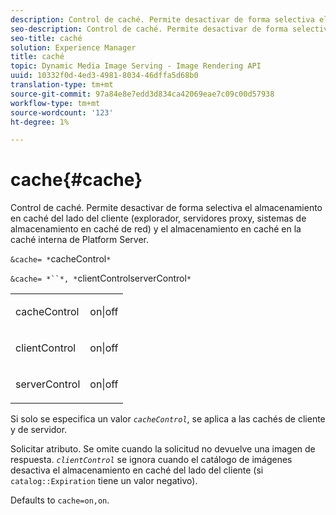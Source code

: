 ```yaml
---
description: Control de caché. Permite desactivar de forma selectiva el almacenamiento en caché del lado del cliente (explorador, servidores proxy, sistemas de almacenamiento en caché de red) y el almacenamiento en caché en la caché interna de Platform Server.
seo-description: Control de caché. Permite desactivar de forma selectiva el almacenamiento en caché del lado del cliente (explorador, servidores proxy, sistemas de almacenamiento en caché de red) y el almacenamiento en caché en la caché interna de Platform Server.
seo-title: caché
solution: Experience Manager
title: caché
topic: Dynamic Media Image Serving - Image Rendering API
uuid: 10332f0d-4ed3-4981-8034-46dffa5d68b0
translation-type: tm+mt
source-git-commit: 97a84e8e7edd3d834ca42069eae7c09c00d57938
workflow-type: tm+mt
source-wordcount: '123'
ht-degree: 1%

---
```



# cache{#cache}

Control de caché. Permite desactivar de forma selectiva el almacenamiento en caché del lado del cliente (explorador, servidores proxy, sistemas de almacenamiento en caché de red) y el almacenamiento en caché en la caché interna de Platform Server.

`&cache= *`cacheControl`*`

`&cache= *``*, *`clientControlserverControl`*`

<table id="simpletable_DA4D92F0AEF84FD49953876796058B7F"> 
 <tr class="strow"> 
  <td class="stentry"> <p><span class="codeph"> <span class="varname"> cacheControl</span></span> </p> </td> 
  <td class="stentry"> <p><span class="codeph"> on|off</span> </p></td> 
 </tr> 
 <tr class="strow"> 
  <td class="stentry"> <p><span class="codeph"> <span class="varname"> clientControl</span></span> </p></td> 
  <td class="stentry"> <p><span class="codeph"> on|off</span> </p></td> 
 </tr> 
 <tr class="strow"> 
  <td class="stentry"> <p><span class="codeph"> <span class="varname"> serverControl</span></span> </p></td> 
  <td class="stentry"> <p><span class="codeph"> on|off</span> </p></td> 
 </tr> 
</table>

Si solo se especifica un valor *`cacheControl`*, se aplica a las cachés de cliente y de servidor.

Solicitar atributo. Se omite cuando la solicitud no devuelve una imagen de respuesta. *`clientControl`* se ignora cuando el catálogo de imágenes desactiva el almacenamiento en caché del lado del cliente (si  `catalog::Expiration` tiene un valor negativo).

Defaults to `cache=on,on`.
